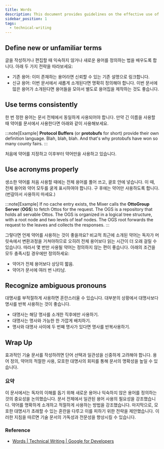 ```yaml
---
title: Words
description: This document provides guidelines on the effective use of words in technical writing.
sidebar_position: 1
tags:
  - technical-writing
---
```


## Define new or unfamiliar terms

글을 작성하거나 편집할 때 익숙하지 않거나 새로운 용어를 정의하는 법을 배우도록 합니다. 아래 두 가지 전략을 따라보세요:

- 기존 용어: 이미 존재하는 용어라면 신뢰할 수 있는 기존 설명으로 링크합니다.
- 신규 용어: 이번 문서에서 새롭게 소개된다면 명확히 정의해야 합니다. 이번 문서에 많은 용어가 소개된다면 용어들을 모아서 별도로 용어집을 제작하는 것도 좋습니다.

## Use terms consistently

한 번 정한 용어는 문서 전체에서 동일하게 사용되어야 합니다. 만약 긴 이름을 사용할 때 약어를 문서에서 사용한다면 아래와 같이 사용해보세요.

:::note[Example]
**Protocol Buffers** (or **protobufs** for short) provide their own definition language. Blah, blah, blah. And that's why protobufs have won so many county fairs.
:::

처음에 약어를 지정하고 이후부터 약어만을 사용하고 있습니다.

## Use acronyms properly

생소한 약어를 처음 사용할 때에는 전체 용어를 풀어 쓰고, 괄호 안에 넣습니다. 이 때, 전체 용어와 약어 모두를 굴게 표시하여야 합니다. 구 후에는 약어만 사용하도록 합니다. (번갈아서 사용하지 마세요.)

:::note[Example]
If no cache entry exists, the Mixer calls the **OttoGroup Server** (**OGS**) to fetch Ottos for the request. The OGS is a repository that holds all servable Ottos. The OGS is organized in a logical tree structure, with a root node and two levels of leaf nodes. The OGS root forwards the request to the leaves and collects the responses.
:::

그렇다면 언제 약어를 사용하는 것이 좋을까요? 비교적 최근에 소개된 약어는 독자가 머릿속에서 변환과정을 거쳐야하므로 오히려 전체 용어보다 읽는 시간이 더 오래 걸릴 수 있습니다. 따라서 몇 번만 사용될 약어는 정의하지 않는 편이 좋습니다. 아래의 조건을 모두 충족시킬 경우에만 정의하세요:

- 약어가 전체 용어보다 상당히 짧음.
- 약어가 문서에 여러 번 나타남.

## Recognize ambiguous pronouns

대명사를 부적절하게 사용하면 혼란스러울 수 있습니다. 대부분의 상황에서 대명사보다 명사를 반복 사용하는 것이 좋습니다.

- 대명사는 해당 명사를 소개한 직후에만 사용하기.
- 대명사는 명사와 가능한 한 가깝게 배치하기.
- 명사와 대명사 사이에 두 번째 명사가 있다면 명사를 반복사용하기.

## Wrap Up

효과적인 기술 문서를 작성하려면 단어 선택과 일관성을 신중하게 고려해야 합니다. 용어 정의, 약어의 적절한 사용, 모호한 대명사의 회피를 통해 문서의 명확성을 높일 수 있습니다.

### 요약

이 문서에서는 독자의 이해를 돕기 위해 새로운 용어나 익숙하지 않은 용어를 정의하는 것의 중요성을 논의했습니다. 문서 전체에서 일관된 용어 사용의 필요성을 강조했습니다. 약어를 명확하게 소개하고 적절하게 사용하는 방법을 강조했습니다. 마지막으로, 모호한 대명사가 초래할 수 있는 혼란을 다루고 이를 피하기 위한 전략을 제안했습니다. 이러한 지침을 따르면 기술 문서의 가독성과 전문성을 향상시킬 수 있습니다.

### Reference

- [Words | Technical Writing | Google for Developers](https://developers.google.com/tech-writing/one/words)

